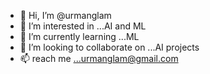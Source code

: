 - 👋 Hi, I’m @urmanglam
- 👀 I’m interested in ...AI and ML
- 🌱 I’m currently learning ...ML
- 💞️ I’m looking to collaborate on ...AI projects
- 📫 reach me ...urmanglam@gmail.com

<!---
urmanglam/urmanglam is a ✨ special ✨ repository because its `README.md` (this file) appears on your GitHub profile.
You can click the Preview link to take a look at your changes.
--->
